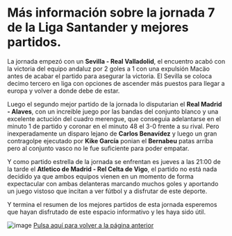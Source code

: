 # Más información sobre la jornada 7 de la Liga Santander y mejores partidos.

La jornada empezó con un **Sevilla - Real Valladolid**, el encuentro acabó con la victoria del equipo andaluz por 2 goles a 1 con una expulsión Macäo antes de acabar el partido para asegurar la victoria.
El Sevilla se coloca decimo tercero en liga con opciones de ascender más puestos para llegar a europa y volver a donde debe de estar.

Luego el segundo mejor partido de la jornada lo disputarian el **Real Madrid - Alaves**, con un increible juego por las bandas del conjunto blanco y una excelente actución del cuadro merengue, 
que conseguia adelantarse en el minuto 1 de partido y coronar en el minuto 48 el 3-0 frente a su rival.
Pero inexperadamente un disparo lejano de **Carlos Benavídez** y luego un gran contragolpe ejecutado por **Kike García** ponian el **Bernabeu** patas arriba pero al conjunto vasco no le fue suficiente para poder empatar.

Y como partido estrella de la jornada se enfrentan es jueves a las 21:00 de la tarde el **Atletico de Madrid - Rel Celta de Vigo**, el partido no está nada decidido ya que ambos equipos vienen en un momento de forma
expectacular con ambas delanteras marcando muchos goles y aportando un juego vistoso que incitan a ver fútbol y a disfrutar de este deporte.

Y termina el resumen de los mejores partidos de esta jornada esperemos que hayan disfrutado de este espacio informativo y les haya sido útil.

![image](https://github.com/user-attachments/assets/b3dd0a6c-c6ac-41a8-81b2-a45d9429f04f)
[Pulsa aquí para volver a la página anterior](https://indadominguez.github.io/Trabajo-digitalizaci-n)
